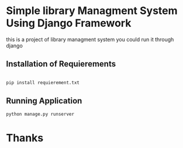 # Simple library Managment System Using Django Framework

this is a project of library managment system 
you could run it through django 
##  Installation of Requierements 
```bash

pip install requierement.txt

```
## Running Application
```bash
python manage.py runserver
```
# Thanks
